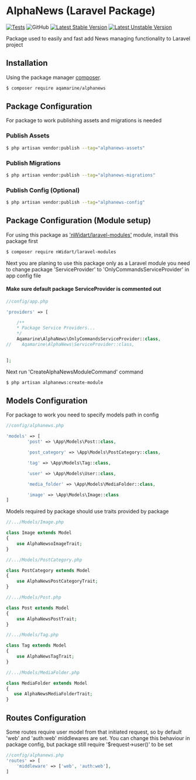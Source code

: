 # AlphaNews (Laravel Package)


[![Tests](https://github.com/Aqamarine228/AlphaNews/workflows/Test/badge.svg)](https://github.com/Aqamarine228/AlphaNews/actions)
![GitHub](https://img.shields.io/github/license/aqamarine228/alphanews)
[![Latest Stable Version](http://poser.pugx.org/aqamarine/alphanews/v)](https://packagist.org/packages/aqamarine/alphanews)
[![Latest Unstable Version](http://poser.pugx.org/aqamarine/alphanews/v/unstable)](https://github.com/Aqamarine228/AlphaNews)

[//]: # ([![PHP Version Require]&#40;http://poser.pugx.org/aqamarine/alphanews/require/php&#41;]&#40;https://packagist.org/packages/aqamarine/alphanews&#41;)

[//]: # ([![Dependents]&#40;http://poser.pugx.org/aqamarine/alphanews/dependents&#41;]&#40;https://packagist.org/packages/aqamarine/alphanews&#41;)


Package used to easily and fast add News managing functionality to Laravel project

## Installation

Using the package manager [composer](https://getcomposer.org).

```bash
$ composer require aqamarine/alphanews
```

## Package Configuration

For package to work publishing assets and migrations is needed

### Publish Assets

```bash
$ php artisan vendor:publish --tag="alphanews-assets"
```

### Publish Migrations

```bash
$ php artisan vendor:publish --tag="alphanews-migrations"
```


### Publish Config (Optional)

```bash
$ php artisan vendor:publish --tag="alphanews-config"
```

## Package Configuration (Module setup)

For using this package as ['nWidart/laravel-modules'](https://github.com/nWidart/laravel-modules) module, install this package first

```bash
$ composer require nWidart/laravel-modules
```

Next you are planing to use this package only as a Laravel module you need to
change package 'ServiceProvider' to 'OnlyCommandsServiceProvider' in app config file

#### Make sure default package ServiceProvider is commented out
```php
//config/app.php

'providers' => [

    /**
    * Package Service Providers...
    */
    Aqamarine\AlphaNews\OnlyCommandsServiceProvider::class,
//    Aqamarine\AlphaNews\ServiceProvider::class,

    
];
```

Next run 'CreateAlphaNewsModuleCommand' command

```bash
$ php artisan alphanews:create-module
```

## Models Configuration

For package to work you need to specify models path in config

```php
//config/alphanews.php

'models' => [
        'post' => \App\Models\Post::class,

        'post_category' => \App\Models\PostCategory::class,

        'tag' => \App\Models\Tag::class,

        'user' => \App\Models\User::class,

        'media_folder' => \App\Models\MediaFolder::class,

        'image' => \App\Models\Image::class
]
```

Models required by package should use traits provided by package

```php
//.../Models/Image.php

class Image extends Model
{
    use AlphaNewsoImageTrait;
}

//.../Models/PostCategory.php

class PostCategory extends Model
{
    use AlphaNewsPostCategoryTrait;
}

//.../Models/Post.php

class Post extends Model
{
    use AlphaNewsPostTrait;
}

//.../Models/Tag.php

class Tag extends Model
{
    use AlphaNewsTagTrait;
}

//.../Models/MediaFolder.php

class MediaFolder extends Model
{
   use AlphaNewsMediaFolderTrait;
}
```

## Routes Configuration

Some routes require user model from that initiated request, so by default 'web' and 'auth:web' middlewares are set. You can change
this behaviour in package config, but package still require '$request->user()' to be set

```php
//config/alphanews.php
'routes' => [
    'middleware' => ['web', 'auth:web'],
]
```



